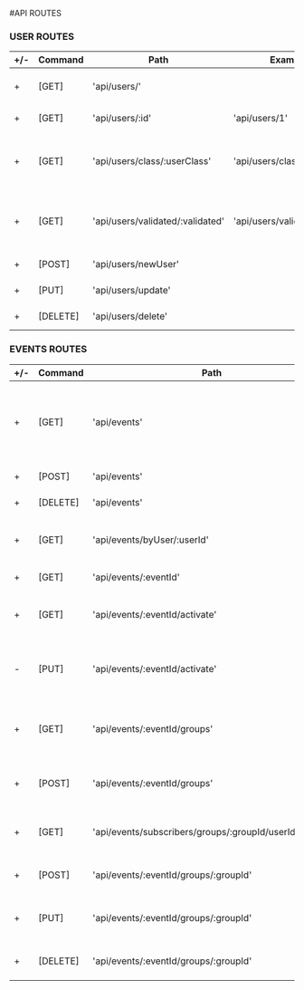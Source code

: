 #API ROUTES

### USER ROUTES

| +/- | Command  | Path                             | Example                     | Description                                                 |
| --- | -------- | -------------------------------- | --------------------------- | ----------------------------------------------------------- |
| +   | [GET]    | 'api/users/'                     |                             | Returns all users in the DB                                 |
| +   | [GET]    | 'api/users/:id'                  | 'api/users/1'               | Returns user by user ID                                     |
| +   | [GET]    | 'api/users/class/:userClass'     | 'api/users/class/2'         | Returns all users in :userClass (admin, user, probationary) |
| +   | [GET]    | 'api/users/validated/:validated' | 'api/users/validated/false' | Returns users by activated status (true / false)            |
| +   | [POST]   | 'api/users/newUser'              |                             | Creates a new user                                          |
| +   | [PUT]    | 'api/users/update'               |                             | Updates a user                                              |
| +   | [DELETE] | 'api/users/delete'               |                             | Deletes a user                                              |

### EVENTS ROUTES

| +/- | Command  | Path                                                    | Example                                     | Description                                                     |
| --- | -------- | ------------------------------------------------------- | ------------------------------------------- | --------------------------------------------------------------- |
| +   | [GET]    | 'api/events'                                            |                                             | Returns all events in the DB based off of userClass in req.body |
| +   | [POST]   | 'api/events'                                            |                                             | Creates a new event                                             |
| +   | [DELETE] | 'api/events'                                            |                                             | Deletes an event                                                |
| +   | [GET]    | 'api/events/byUser/:userId'                             | 'api/events/byUser/1'                       | Returns all events by owner ID (userId)                         |
| +   | [GET]    | 'api/events/:eventId'                                   | 'api/events/2'                              | Returns event by ID                                             |
| +   | [GET]    | 'api/events/:eventId/activate'                          | 'api/events/3/activate'                     | Returns activated status of event                               |
| -   | [PUT]    | 'api/events/:eventId/activate'                          | 'api/events/3/activate'                     | Changes activated status - payment callback url                 |
| +   | [GET]    | 'api/events/:eventId/groups'                            | 'api/events/7/groups'                       | Returns all groups within specified event                       |
| +   | [POST]   | 'api/events/:eventId/groups'                            | 'api/events/7/groups'                       | Creates a new group under eventId                               |
| +   | [GET]    | 'api/events/subscribers/groups/:groupId/userId/:userId' | 'api/events/subscribers/groups/13/userId/6' | Returns if user is subscribed to group                          |
| +   | [POST]   | 'api/events/:eventId/groups/:groupId'                   | 'api/events/11/groups/6'                    | Adds subscriber to group                                        |
| +   | [PUT]    | 'api/events/:eventId/groups/:groupId'                   | 'api/events/11/groups/6'                    | Edits info of a group under eventId                             |
| +   | [DELETE] | 'api/events/:eventId/groups/:groupId'                   | 'api/events/11/groups/6'                    | Deletes a group out of an event                                 |

